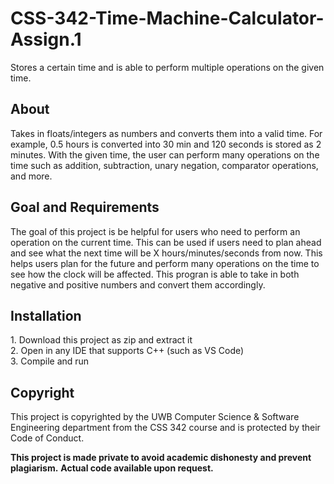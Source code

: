 # CSS-342-Time-Machine-Calculator-Assign.1
Stores a certain time and is able to perform multiple operations on the given time.

<h2>About</h2>
 Takes in floats/integers as numbers and converts them into a valid time. For example, 0.5 hours is converted into 30 min and 120 seconds is stored as 2 minutes.
With the given time, the user can perform many operations on the time such as addition, subtraction, unary negation, comparator operations, and more.

<h2>Goal and Requirements</h2>
The goal of this project is be helpful for users who need to perform an operation on the current time. This can be used if users need to plan ahead and see what the next time will be X hours/minutes/seconds from now. This helps users plan for the future and perform many operations on the time to see how the clock will be affected. This progran is able to take in both negative and positive numbers and convert them accordingly.

<h2>Installation</h2>
1. Download this project as zip and extract it <br />
2. Open in any IDE that supports C++ (such as VS Code) <br />
3. Compile and run

<h2>Copyright</h2>
This project is copyrighted by the UWB Computer Science & Software Engineering department from the CSS 342 course and is protected by their Code of Conduct.
<br />




**This project is made private to avoid academic dishonesty and prevent plagiarism.**
**Actual code available upon request.**
